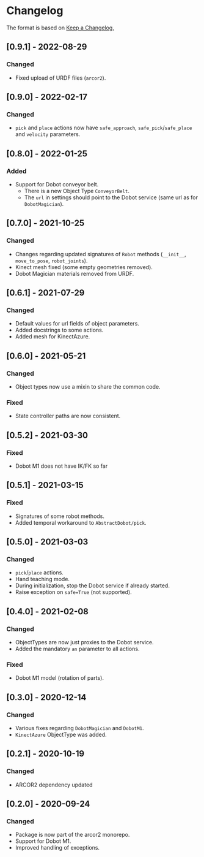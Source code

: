 # Changelog

The format is based on [Keep a Changelog](https://keepachangelog.com/en/1.0.0/),

## [0.9.1] - 2022-08-29

### Changed

- Fixed upload of URDF files (`arcor2`).


## [0.9.0] - 2022-02-17

### Changed

- `pick` and `place` actions now have `safe_approach`, `safe_pick`/`safe_place` and `velocity` parameters.  

## [0.8.0] - 2022-01-25

### Added

- Support for Dobot conveyor belt.
  - There is a new Object Type `ConveyorBelt`.
  - The `url` in settings should point to the Dobot service (same url as for `DobotMagician`).

## [0.7.0] - 2021-10-25

### Changed

- Changes regarding updated signatures of `Robot` methods (`__init__`, `move_to_pose`, `robot_joints`).
- Kinect mesh fixed (some empty geometries removed).
- Dobot Magician materials removed from URDF.

## [0.6.1] - 2021-07-29

### Changed

- Default values for url fields of object parameters.
- Added docstrings to some actions.
- Added mesh for KinectAzure.

## [0.6.0] - 2021-05-21

### Changed

- Object types now use a mixin to share the common code.

### Fixed

- State controller paths are now consistent.

## [0.5.2] - 2021-03-30

### Fixed
- Dobot M1 does not have IK/FK so far

## [0.5.1] - 2021-03-15

### Fixed
- Signatures of some robot methods.
- Added temporal workaround to `AbstractDobot/pick`.

## [0.5.0] - 2021-03-03

### Changed
- `pick`/`place` actions.
- Hand teaching mode.
- During initialization, stop the Dobot service if already started.
- Raise exception on `safe=True` (not supported).

## [0.4.0] - 2021-02-08

### Changed
- ObjectTypes are now just proxies to the Dobot service.
- Added the mandatory `an` parameter to all actions.

### Fixed
- Dobot M1 model (rotation of parts).

## [0.3.0] - 2020-12-14

### Changed
- Various fixes regarding `DobotMagician` and `DobotM1`.
- `KinectAzure` ObjectType was added.

## [0.2.1] - 2020-10-19

### Changed
- ARCOR2 dependency updated

## [0.2.0] - 2020-09-24
### Changed
- Package is now part of the arcor2 monorepo.
- Support for Dobot M1.
- Improved handling of exceptions.
